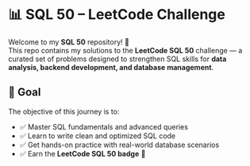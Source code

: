 # 📊 SQL 50 – LeetCode Challenge

Welcome to my **SQL 50** repository! 🚀  
This repo contains my solutions to the **LeetCode SQL 50** challenge — a curated set of problems designed to strengthen SQL skills for **data analysis, backend development, and database management**.  


## 🎯 Goal
The objective of this journey is to:
- ✅ Master SQL fundamentals and advanced queries
- ✅ Learn to write clean and optimized SQL code
- ✅ Get hands-on practice with real-world database scenarios
- ✅ Earn the **LeetCode SQL 50 badge** 🏅

